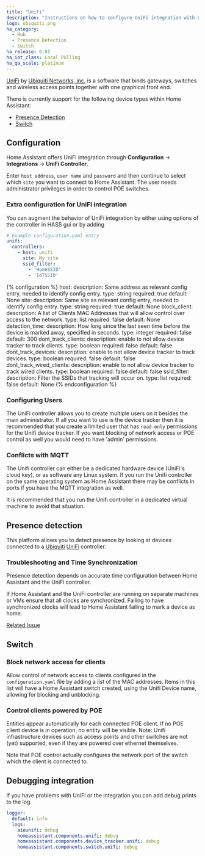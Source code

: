 ```yaml
---
title: "UniFi"
description: "Instructions on how to configure UniFi integration with UniFi Controller by Ubiquiti."
logo: ubiquiti.png
ha_category:
  - Hub
  - Presence Detection
  - Switch
ha_release: 0.81
ha_iot_class: Local Polling
ha_qa_scale: platinum
---
```


[UniFi](https://unifi-sdn.ubnt.com/) by [Ubiquiti Networks, inc.](https://www.ubnt.com/) is a software that binds gateways, switches and wireless access points together with one graphical front end.

There is currently support for the following device types within Home Assistant:

- [Presence Detection](#presence-detection)
- [Switch](#switch)

## Configuration

Home Assistant offers UniFi integration through **Configuration** -> **Integrations** -> **UniFi Controller**.

Enter `host address`, `user name` and `password` and then continue to select which `site` you want to connect to Home Assistant. The user needs administrator privileges in order to control POE switches.

### Extra configuration for UniFi integration

You can augment the behavior of UniFi integration by either using options of the controller in HASS gui or by adding

```yaml
# Example configuration.yaml entry
unifi:
  controllers:
    - host: unifi
      site: My site
      ssid_filter:
        - 'HomeSSID'
        - 'IoTSSID'
```

{% configuration %}
host:
  description: Same address as relevant config entry, needed to identify config entry.
  type: string
  required: true
  default: None
site:
  description: Same site as relevant config entry, needed to identify config entry.
  type: string
  required: true
  default: None
block_client:
  description: A list of Clients MAC Addresses that will allow control over access to the network.
  type: list
  required: false
  default: None
detection_time:
  description: How long since the last seen time before the device is marked away, specified in seconds.
  type: integer
  required: false
  default: 300
dont_track_clients:
  description: enable to not allow device tracker to track clients.
  type: boolean
  required: false
  default: false
dont_track_devices:
  description: enable to not allow device tracker to track devices.
  type: boolean
  required: false
  default: false
dont_track_wired_clients:
  description: enable to not allow device tracker to track wired clients.
  type: boolean
  required: false
  default: false
ssid_filter:
  description: Filter the SSIDs that tracking will occur on.
  type: list
  required: false
  default: None
{% endconfiguration %}

### Configuring Users

The UniFi controller allows you to create multiple users on it besides the main administrator. If all you want to use is the device tracker then it is recommended that you create a limited user that has `read-only` permissions for the Unifi device tracker. If you want blocking of network access or POE control as well you would need to have 'admin' permissions.

### Conflicts with MQTT

The Unifi controller can either be a dedicated hardware device (UniFi's cloud key), or as software any Linux system. If you run the Unifi controller on the same operating system as Home Assistant there may be conflicts in ports if you have the MQTT integration as well.

It is recommended that you run the Unifi controller in a dedicated virtual machine to avoid that situation.

## Presence detection

This platform allows you to detect presence by looking at devices connected to a [Ubiquiti](http://ubnt.com/) [UniFi](https://www.ubnt.com/enterprise/#unifi) controller.

### Troubleshooting and Time Synchronization

Presence detection depends on accurate time configuration between Home Assistant and the UniFi controller.

If Home Assistant and the UniFi controller are running on separate machines or VMs ensure that all clocks are synchronized. Failing to have synchronized clocks will lead to Home Assistant failing to mark a device as home.

[Related Issue](https://github.com/home-assistant/home-assistant/issues/10507)

## Switch

### Block network access for clients

Allow control of network access to clients configured in the `configuration.yaml` file by adding a list of the MAC addresses. Items in this list will have a Home Assistant switch created, using the Unifi Device name, allowing for blocking and unblocking.

### Control clients powered by POE

Entities appear automatically for each connected POE client. If no POE client device is in operation, no entity will be visible. Note: Unifi infrastructure devices such as access points and other switches are not (yet) supported, even if they are powered over ethernet themselves.

Note that POE control actually configures the network port of the switch which the client is connected to.

## Debugging integration

If you have problems with UniFi or the integration you can add debug prints to the log.

```yaml
logger:
  default: info
  logs:
    aiounifi: debug
    homeassistant.components.unifi: debug
    homeassistant.components.device_tracker.unifi: debug
    homeassistant.components.switch.unifi: debug
```
